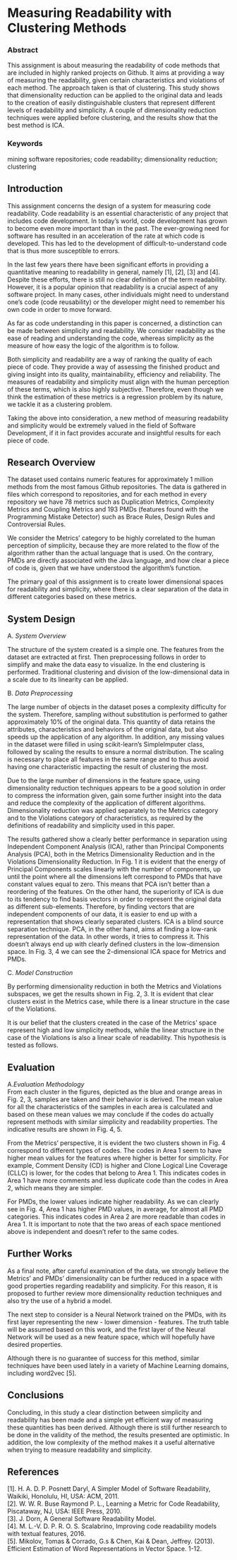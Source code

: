 # Measuring Readability with Clustering Methods

### Abstract
  This assignment is about measuring the readability of code methods that are included in highly ranked projects on  Github. It aims at providing a way of measuring the readability, given certain characteristics and violations of each method. The approach taken is that of clustering. This study shows that dimensionality reduction can be applied to the original data and leads to the creation of easily distinguishable clusters that represent different levels of readability and simplicity. A couple of dimensionality reduction techniques were applied before clustering, and the results show that the best method is ICA.

### Keywords
mining software repositories; code readability; dimensionality reduction; clustering

## Introduction
This assignment concerns the design of a system for measuring code readability. Code readability is an essential characteristic of any project that includes code development. In today’s world, code development has grown to become even more important than in the past. The ever-growing need for software has resulted in an acceleration of the rate at which code is developed. This has led to the development of difficult-to-understand code that is thus more susceptible to errors.

In the last few years there have been significant efforts in providing a quantitative meaning to readability in general, namely [1], [2], [3] and [4]. Despite these efforts, there is still no clear definition of the term readability. However, it is a popular opinion that readability is a crucial aspect of any software project. In many cases, other individuals might need to understand one’s code (code reusability) or the developer might need to remember his own code in order to move forward.

As far as code understanding in this paper is concerned, a distinction can be made between simplicity and readability. We consider readability as the ease of reading and understanding the code, whereas simplicity as the measure of how easy the logic of the algorithm is to follow.

Both simplicity and readability are a way of ranking the quality of each piece of code. They provide a way of assessing the finished product and giving insight into its quality, maintainability, efficiency and reliability. The measures of readability and simplicity must align with the human perception of these terms, which is also highly subjective. Therefore, even though we think the estimation of these metrics is a regression problem by its nature, we tackle it as a clustering problem.

Taking the above into consideration, a new method of measuring readability and simplicity would be extremely valued in the field of Software Development, if it in fact provides accurate and insightful results for each piece of code.

## Research Overview
The dataset used contains numeric features for approximately 1 million methods from the most famous Github repositories. The data is gathered in files which correspond to repositories, and for each method in every repository we have 78 metrics such as Duplication Metrics, Complexity Metrics and Coupling Metrics and 193 PMDs (features found with the Programming Mistake Detector) such as Brace Rules, Design Rules and Controversial Rules. 

We consider the Metrics’ category to be highly correlated to the human perception of simplicity, because they are more related to the flow of the algorithm rather than the actual language that is used. On the contrary, PMDs are directly associated with the Java language, and how clear a piece of code is, given that we have understood the algorithm’s function.

The primary goal of this assignment is to create lower dimensional spaces for readability and simplicity, where there is a clear separation of the data in different categories based on these metrics.

## System Design
A. *System Overview*<br/>

The structure of the system created is a simple one. The features from the dataset are extracted at first. Then preprocessing follows in order to simplify and make the data easy to visualize. In the end clustering is performed. Traditional clustering and division of the low-dimensional data in a scale due to its linearity can be applied.

B. *Data Preprocessing*<br/>

The large number of objects in the dataset poses a complexity difficulty for the system. Therefore, sampling without substitution is performed to gather approximately 10% of the original data. This quantity of data retains the attributes, characteristics and behaviors of the original data, but also speeds up the application of any algorithm. In addition, any missing values in the dataset were filled in using scikit-learn’s SimpleImputer class, followed by scaling the results to ensure a normal distribution. The scaling is necessary to place all features in the same range and to thus avoid having one characteristic impacting the result of clustering the most.

Due to the large number of dimensions in the feature space, using dimensionality reduction techniques appears to be a good solution in order to compress the information given, gain some further insight into the data and reduce the complexity of the application of different algorithms. Dimensionality reduction was applied separately to the Metrics category and to the Violations category of characteristics, as required by the definitions of readability and simplicity used in this paper.

The results gathered show a clearly better performance in separation using Independent Component Analysis (ICA), rather than Principal Components Analysis (PCA), both in the Metrics Dimensionality Reduction and in the Violations Dimensionality Reduction. In Fig. 1 it is evident that the energy of Principal Components scales linearly with the number of components, up until the point where all the dimensions left  correspond to PMDs that have constant values equal to zero. This means that PCA isn’t better than a reordering of the features. On the other hand, the superiority of ICA is due to its tendency to find basis vectors in order to represent the original data as different sub-elements. Therefore, by finding vectors that are independent components of our data, it is easier to end up with a representation that shows clearly separated clusters. ICA is a blind source separation technique. PCA, in the other hand, aims at finding a low-rank representation of the data. In other words, it tries to compress it. This doesn’t always end up with clearly defined clusters in the low-dimension space. In Fig. 3, 4 we can see the 2-dimensional ICA space for Metrics and PMDs.

C. *Model Construction*<br/>

By performing dimensionality reduction in both the Metrics and Violations subspaces, we get the results shown in Fig. 2, 3. It is evident that clear clusters exist in the Metrics case, while there is a linear structure in the case of the Violations.

 It is our belief that the clusters created in the case of the Metrics’ space represent high and low simplicity methods, while the linear structure in the case of the Violations is also a linear scale of readability. This hypothesis is tested as follows. 
 
## Evaluation
A.*Evaluation Methodology*<br/>
From each cluster in the figures, depicted as the blue and orange areas in Fig. 2, 3, samples are taken and their behavior is derived. The mean value for all the characteristics of the samples in each area is calculated and based on these mean values we may conclude if the codes do actually represent methods with similar simplicity and readability properties. The indicative results are shown in Fig. 4, 5.

From the Metrics’ perspective, it is evident the two clusters shown in Fig. 4 correspond to different types of codes. The codes in Area 1 seem to have higher mean values for the features where higher is better for simplicity. For example, Comment Density (CD) is higher and Clone Logical Line Coverage (CLLC) is lower, for the codes that belong to Area 1. This indicates codes in Area 1 have more comments and less duplicate code than the codes in Area 2, which means they are simpler.

For PMDs, the lower values indicate higher readability. As we can clearly see in Fig. 4, Area 1 has higher PMD values, in average, for almost all PMD categories. This indicates codes in Area 2 are more readable than codes in Area 1. It is important to note that the two areas of each space mentioned above is independent and doesn’t refer to the same codes.

## Further Works
As a final note, after careful examination of the data, we strongly believe the Metrics’ and PMDs’ dimensionality can be further reduced in a space with good properties regarding readability and simplicity. For this reason, it is proposed to further review more dimensionality reduction techniques and also try the use of a hybrid a model.

The next step to consider is a Neural Network trained on the PMDs, with its first layer representing the new - lower dimension - features. The truth table will be assumed based on this work, and the first layer of the Neural Network will be used as a new feature space, which will hopefully have desired properties.

Although there is no guarantee of success for this method, similar techniques have been used lately in a variety of Machine Learning domains, including word2vec [5].

## Conclusions
Concluding, in this study a clear distinction between simplicity and readability has been made and a simple yet efficient way of measuring these quantities has been derived. Although there is still further research to be done in the validity of the method, the results presented are optimistic. In addition, the low complexity of the method makes it a useful alternative when trying to measure readability and simplicity. 

## References
[1]. H. A. D. P. Posnett Daryl, A Simpler Model of Software Readability, Waikiki, Honolulu, HI, USA: ACM, 2011. <br/>
[2]. W. W. R. Buse Raymond P. L., Learning a Metric for Code Readability, Piscataway, NJ, USA: IEEE Press, 2010.  <br/>
[3]. J. Dorn, A General Software Readability Model.  <br/>
[4].	M. L.-V. D. P. R. O. S. Scalabrinο, Improving code readability models with textual features, 2016.  <br/>
[5].	Mikolov, Tomas & Corrado, G.s & Chen, Kai & Dean, Jeffrey. (2013). Efficient Estimation of Word Representations in Vector Space. 1-12. 

 



